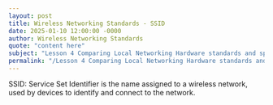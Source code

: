 ```yaml
---
layout: post
title: Wireless Networking Standards - SSID
date: 2025-01-10 12:00:00 -0000
author: Wireless Networking Standards
quote: "content here"
subject: "Lesson 4 Comparing Local Networking Hardware standards and specifications"
permalink: "/Lesson 4 Comparing Local Networking Hardware standards and specifications/Wireless Networking Standards/Wireless Networking Standards - SSID"
---
```


SSID: Service Set Identifier is the name assigned to a wireless network, used by devices to identify and connect to the network.

